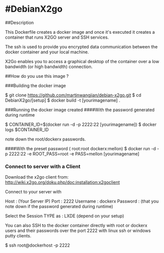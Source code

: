 
#DebianX2go
==========

##Description

This Dockerfile creates a docker image and once it's executed it creates a container that runs X2GO server and SSH services.

The ssh is used to provide you encrypted data communication between the docker container and your local machine.

X2Go enables you to access a graphical desktop of the container over a low bandwidth (or high bandwidth) connection.

##How do you use this image ?

###Building the docker image

$ git clone https://github.com/martinwangjian/debian-x2go.git
$ cd DebianX2go/[setup]
$ docker build -t [yourimagename] .

###Running the docker image created
####With the password generated during runtime

$ CONTAINER_ID=$(docker run -d -p 2222:22 [yourimagename])
$ docker logs $CONTAINER_ID

note down the root/dockerx passwords.

####With the preset password ( root:root dockerx:mellon)
$ docker run -d -p 2222:22 -e ROOT_PASS=root -e PASS=mellon [yourimagename]

### Connect to server with a Client
Download the x2go client from:
http://wiki.x2go.org/doku.php/doc:installation:x2goclient

Connect to your server with 

Host : (Your Server IP)
Port : 2222
Username : dockerx 
Password : (that you note down if the password generated during runtime)

Select the Session TYPE as : LXDE (depend on your setup)

You can also SSH to the docker container directly with root or dockerx users and their passwords over the port 2222 with linux ssh or windows putty clients.

$ ssh root@dockerhost -p 2222